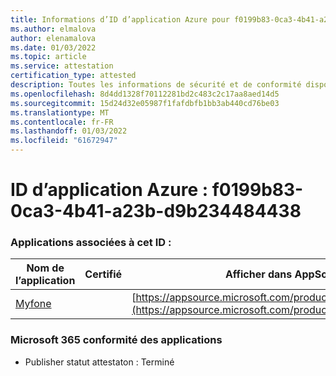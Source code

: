 ```yaml
---
title: Informations d’ID d’application Azure pour f0199b83-0ca3-4b41-a23b-d9b234484438
ms.author: elmalova
author: elenamalova
ms.date: 01/03/2022
ms.topic: article
ms.service: attestation
certification_type: attested
description: Toutes les informations de sécurité et de conformité disponibles pour f0199b83-0ca3-4b41-a23b-d9b234484438.
ms.openlocfilehash: 8d4dd1328f70112281bd2c483c2c17aa8aed14d5
ms.sourcegitcommit: 15d24d32e05987f1fafdbfb1bb3ab440cd76be03
ms.translationtype: MT
ms.contentlocale: fr-FR
ms.lasthandoff: 01/03/2022
ms.locfileid: "61672947"
---
```

# <a name="azure-app-id-f0199b83-0ca3-4b41-a23b-d9b234484438"></a>ID d’application Azure : f0199b83-0ca3-4b41-a23b-d9b234484438


### <a name="apps-associated-with-this-id"></a>Applications associées à cet ID :
| **Nom de l’application** | **Certifié** | **Afficher dans AppSource** |
|--------------|---------------|-----------------------|
| [Myfone](https://docs.microsoft.com/microsoft-365-app-certification/forward/WA200000716) |  | [https://appsource.microsoft.com/product/office/WA200000716](https://appsource.microsoft.com/product/office/WA200000716) |

### <a name="microsoft-365-app-compliance-status"></a>Microsoft 365 conformité des applications
- Publisher statut attestaton : Terminé
